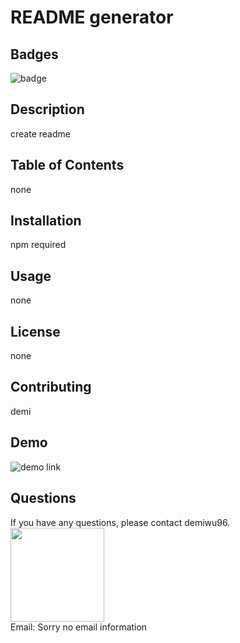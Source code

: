 
# README generator
## Badges
![badge](https://img.shields.io/badge/build-passing-orange.svg)
## Description
create readme
## Table of Contents
none
## Installation
npm required
## Usage
none
## License
none
## Contributing
demi
## Demo
![demo link](none)
## Questions
If you have any questions, please contact demiwu96.
<img src="https://avatars3.githubusercontent.com/u/56731719?v=4" width="150">
<br>
Email: Sorry no email information
